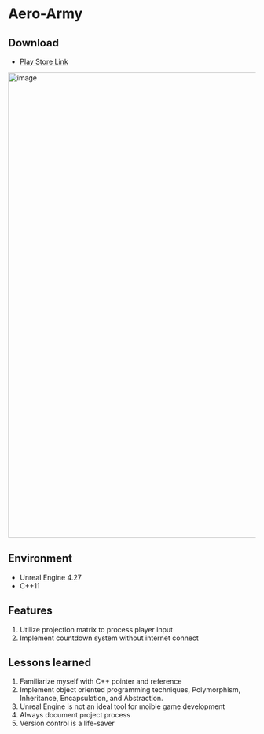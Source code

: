 # Aero-Army
## Download 
* [Play Store Link](https://play.google.com/store/apps/details?id=com.invoksion.Aeroforces)
<img width="945" alt="image" src="https://github.com/elemcraft/Aero-Army/assets/48006644/9c71fe0c-2dbf-4675-88e9-42f1e4e1374d">

## Environment
* Unreal Engine 4.27
* C++11

## Features
1. Utilize projection matrix to process player input
2. Implement countdown system without internet connect

## Lessons learned
1. Familiarize myself with C++ pointer and reference
2. Implement object oriented programming techniques, Polymorphism, Inheritance, Encapsulation, and Abstraction.
3. Unreal Engine is not an ideal tool for moible game development
4. Always document project process
5. Version control is a life-saver
